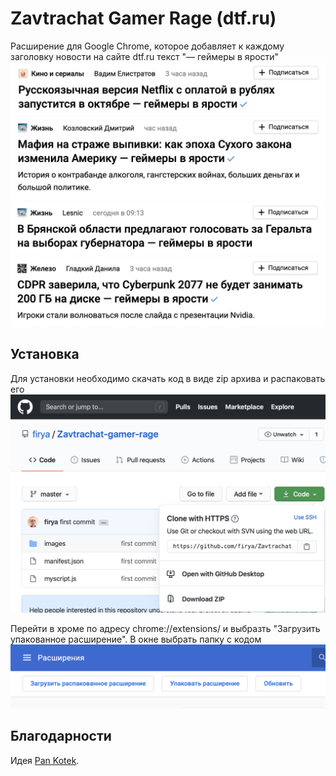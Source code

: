 # Zavtrachat Gamer Rage (dtf.ru)

Расширение для Google Chrome, которое добавляет к каждому заголовку новости на сайте dtf.ru текст "— геймеры в ярости"
![Русскоязычная версия Netflix с оплатой в рублях запустится в октябре — геймеры в ярости](/images/example_1.png?raw=true)
![Мафия на страже выпивки: как эпоха Сухого закона изменила Америку — геймеры в ярости](/images/example_2.png?raw=true)
![В брянской области предлагают голосовать за Геральта на выборах губернатора — геймеры в ярости](/images/example_3.png?raw=true)
![CDPR заверила, что Cyberpunk 2077 не будет занимать 200 ГБ на диске — геймеры в ярости](/images/example_4.png?raw=true)

## Установка

Для установки необходимо скачать код в виде zip архива и распаковать его
![Скачивание архива](/images/screenshot1.png?raw=true)

Перейти в хроме по адресу chrome://extensions/ и выбразть "Загрузить упакованное расширение". В окне выбрать папку с кодом
![Установка расширения](/images/screenshot2.png?raw=true)

## Благодарности

Идея [Pan Kotek](https://twitter.com/nakxwest).
